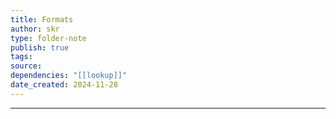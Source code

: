 ```yaml
---
title: Formats
author: skr
type: folder-note
publish: true
tags: 
source: 
dependencies: "[[lookup]]"
date_created: 2024-11-28
---
```

---